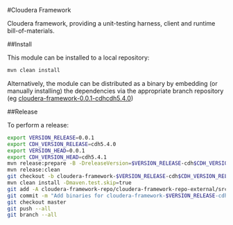 #Cloudera Framework

Cloudera framework, providing a unit-testing harness, client and runtime bill-of-materials.

##Install

This module can be installed to a local repository:

```bash
mvn clean install
```

Alternatively, the module can be distributed as a binary by embedding (or manually installing) the dependencies via the appropriate branch repository (eg [cloudera-framework-0.0.1-cdhcdh5.4.0](https://github.com/ggear/cloudera-framework/tree/cloudera-framework-0.0.1-cdhcdh5.4.0/cloudera-framework-repo/cloudera-framework-repo-external/src/main/repository))

##Release

To perform a release:

```bash
export VERSION_RELEASE=0.0.1
export CDH_VERSION_RELEASE=cdh5.4.0
export VERSION_HEAD=0.0.1
export CDH_VERSION_HEAD=cdh5.4.1
mvn release:prepare -B -DreleaseVersion=$VERSION_RELEASE-cdh$CDH_VERSION_RELEASE -DdevelopmentVersion=$VERSION_HEAD-cdh$CDH_VERSION_HEAD-SNAPSHOT
mvn release:clean
git checkout -b cloudera-framework-$VERSION_RELEASE-cdh$CDH_VERSION_RELEASE cloudera-framework-$VERSION_RELEASE-cdh$CDH_VERSION_RELEASE
mvn clean install -Dmaven.test.skip=true
git add -A cloudera-framework-repo/cloudera-framework-repo-external/src/main/repository
git commit -m "Add binaries for cloudera-framework-$VERSION_RELEASE-cdh$CDH_VERSION_RELEASE"
git checkout master
git push --all
git branch --all
```
